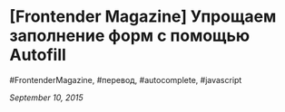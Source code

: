 # [Frontender Magazine] Упрощаем заполнение форм с помощью Autofill

#FrontenderMagazine, #перевод, #autocomplete, #javascript

_September 10, 2015_

<script type="text/javascript">
	(function () {
		window.location.href = 'http://frontender.info/checkout-faster-with-Autofill/';
	})(window);
</script>